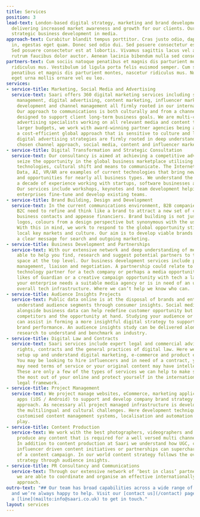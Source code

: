 ```yaml
---
title: Services
position: 3
lead-text: London-based digital strategy, marketing and brand development consultancy,
  delivering increased market awareness and growth for our clients. Our services include
  strategic business development in media.
approach-text: Curabitur blandit tempus porttitor. Cras justo odio, dapibus ac facilisis
  in, egestas eget quam. Donec sed odio dui. Sed posuere consectetur est at lobortis.
  Sed posuere consectetur est at lobortis. Vivamus sagittis lacus vel augue laoreet
  rutrum faucibus dolor auctor. Aenean lacinia bibendum nulla sed consectetur.
partners-text: Cum sociis natoque penatibus et magnis dis parturient montes, nascetur
  ridiculus mus. Vestibulum id ligula porta felis euismod semper. Cum sociis natoque
  penatibus et magnis dis parturient montes, nascetur ridiculus mus. Nullam quis risus
  eget urna mollis ornare vel eu leo.
services:
- service-title: Marketing, Social Media and Advertising
  service-text: Saari offers 360 digital marketing services including social media
    management, digital advertising, content marketing, influencer marketing, audience
    development and channel management all firmly rooted in our international dna.
    Our approach to communications is both culturally and from a channel perspective
    designed to support client long-term business goals. We are multi-channel digital
    advertising specialists working on all relevant media and content types. With
    larger budgets, we work with award-winning partner agencies being able to deliver
    a cost-efficient global approach that is sensitive to culture and language. Our
    digital advertising strategies are firmly rooted in deep understanding of SEO,
    chosen channel approach, social media, content and influencer marketing techniques.
- service-title: Digital Transformation and Strategic Consultation
  service-text: Our consultancy is aimed at achieving a competitive advantage and
    seize the opportunity in the global business marketplace utilising relevant digital
    technologies, cultural shift and means to communicate. The Internet of Things,
    Data, AI, VR/AR are examples of current technologies that bring new challenges
    and opportunities for nearly all business types. We understand the 360 with over
    a decade of experience working with startups, software businesses and brands.
    Our services include workshops, keynotes and team development helping brands and
    enterprises fine-tune and develop existing teams.
- service-title: Brand Building, Design and Development
  service-text: In the current communications environment, B2B companies alongside
    B2C need to refine and think like a brand to attract a new set of customers, buyers,
    business contacts and appease financiers. Brand building is not just the typography,
    logos, colours from a design perspective but synonymous with the user experience.
    With this in mind, we work to respond to the global opportunity still appreciating
    local key markets and culture. Our aim is to develop viable brands that deliver
    a clear message for search and outgoing marketing.
- service-title: Business Development and Partnerships
  service-text: With our extensive network and deep understanding of media, we are
    able to help you find, research and suggest potential partners to tackle this
    space at the top level. Our business development services include partnerships
    management, liaison and negotiation. A partnership could relate to finding a suitable
    technology partner for a tech company or perhaps a media opportunity with the
    likes of Guardian or a creative campaign opportunity with tech a la Spotify. Perhaps
    your enterprise needs a suitable media agency or is in need of an update to the
    overall tech infrastructure. Where we can’t help we know who can.
- service-title: Audience Insights Projects
  service-text: Public data online is at the disposal of brands and enterprises to
    understand audience segments through consumer insights. Social media insights
    alongside business data can help redefine customer opportunity but also study
    competitors and the opportunity at hand. Studying your audience or business segment
    can assist in forming a more insightful digital strategy to support sales and
    brand performance. An audience insights study can be delivered alongside wider
    research to understand and benchmark an industry.
- service-title: Digital Law and Contracts
  service-text: Saari services include expert legal and commercial advice in digital
    rights, contracts and the general practices of digital law. Here we know how to
    setup up and understand digital marketing, e-commerce and product environments.
    You may be looking to hire influencers and in need of a contract, your web environment
    may need terms of service or your original content may have intellectual property.
    These are only a few of the types of services we can help to make sure you make
    the most out of your online and protect yourself in the internationally complex
    legal framework.
- service-title: Project Management
  service-text: We project manage websites, eCommerce, marketing applications, cross-platform
    apps (iOS / Android) to support and develop company brand strategy and business
    approach. As necessary all project managed infrastructure is developed to match
    the multilingual and cultural challenges. Here development techniques such as
    customised content management systems, localisation and automation can come into
    play.
- service-title: Content Production
  service-text: We work with the best photographers, videographers and animators to
    produce any content that is required for a well versed multi channel campaign.
    In addition to content production at Saari we understand how UGC, crowdfunding,
    influencer driven content initiatives or partnerships can supercharge the delivery
    of a content campaign. In our world content strategy follows the overall brand
    strategy through audience insights.
- service-title: PR Consultancy and Communications
  service-text: Through our extensive network of ‘best in class’ partner companies,
    we are able to coordinate and organise an effective internationally focussed communications
    approach.
outro-text: "## Our team has broad capabilities across a wide range of industries
  and we’re always happy to help. Visit our [contact us](/contact) page or drop us
  a [line](mailto:info@saari.co.uk) to get in touch."
layout: services
---
```



